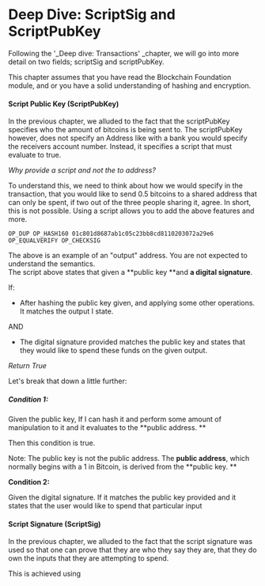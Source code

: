 # Deep Dive: ScriptSig and ScriptPubKey

Following the '\_Deep dive: Transactions' \_chapter, we will go into more detail on two fields; scriptSig and scriptPubKey.

This chapter assumes that you have read the Blockchain Foundation module, and or you have a solid understanding of hashing and encryption.

#### 

#### Script Public Key \(ScriptPubKey\)

In the previous chapter, we alluded to the fact that the scriptPubKey specifies who the amount of bitcoins is being sent to. The scriptPubKey however, does not specify an Address like with a bank you would specify the receivers account number. Instead, it specifies a script that must evaluate to true.

_Why provide a script and not the to address?_

To understand this, we need to think about how we would specify in the transaction, that you would like to send 0.5 bitcoins to a shared address that can only be spent, if two out of the three people sharing it, agree. In short, this is not possible. Using a script allows you to add the above features and more. 

```
OP_DUP OP_HASH160 01c801d8687ab1c05c23bb8cd8110203072a29e6 OP_EQUALVERIFY OP_CHECKSIG
```

The above is an example of an "output" address. You are not expected to understand the semantics.  
The script above states that given a **public key **and **a digital signature**. 

If:

* After hashing the public key given, and applying some other operations. It matches the output I state.

AND

* The digital signature provided matches the public key and states that they would like to spend these funds on the given output.

_Return True_

Let's break that down a little further:  


##### Condition 1:

  
Given the public key, If I can hash it and perform some amount of manipulation to it and it evaluates to the **public address. ** 

Then this condition is true.

Note: The public key is not the public address. The **public address**, which normally begins with a 1 in Bitcoin, is derived from the **public key. **

**Condition 2:**

Given the digital signature. If it matches the public key provided and it states that the user would like to spend that particular input 

#### Script Signature \(ScriptSig\)

In the previous chapter, we alluded to the fact that the script signature was used so that one can prove that they are who they say they are, that they do own the inputs that they are attempting to spend.

This is achieved using

